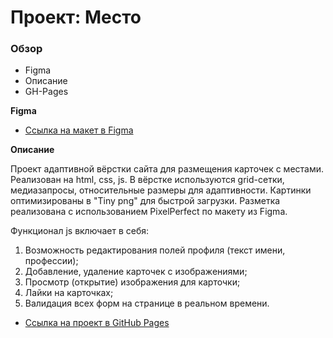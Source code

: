 # Проект: Место

### Обзор

* Figma
* Описание
* GH-Pages

**Figma**

* [Ссылка на макет в Figma](https://www.figma.com/file/2cn9N9jSkmxD84oJik7xL7/JavaScript.-Sprint-4?node-id=0%3A1)

**Описание**

Проект адаптивной вёрстки сайта для размещения карточек с местами. Реализован на html, css, js. В вёрстке используются grid-сетки, медиазапросы, относительные размеры для адаптивности. Картинки оптимизированы в "Tiny png" для быстрой загрузки. Разметка реализована с использованием PixelPerfect по макету из Figma.

Функционал js включает в себя:
1. Возможность редактирования полей профиля (текст имени, профессии);
2. Добавление, удаление карточек с изображениями;
3. Просмотр (открытие) изображения для карточки;
4. Лайки на карточках;
5. Валидация всех форм на странице в реальном времени.

* [Ссылка на проект в GitHub Pages](https://joniksid1.github.io/mesto/)
